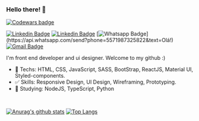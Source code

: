 ### Hello there! 👋

[![Codewars badge](https://www.codewars.com/users/Matheusdoe-dev/badges/large)](https://www.codewars.com/users/Matheusdoe-dev/badges)

[![Linkedin Badge](https://img.shields.io/static/v1?label=&message=matheusdoe.dev&color=blueviolet&style=flat-square&logo=appveyor)](https://www.matheusdoe.dev/)
[![Linkedin Badge](https://img.shields.io/badge/-LinkedIn-blue?style=flat-square&logo=Linkedin&logoColor=white&link=https://www.linkedin.com/in/matheusdoe-dev/)](https://www.linkedin.com/in/matheusdoe-dev/)
[![Whatsapp Badge](https://img.shields.io/badge/-Whatsapp-4CA143?style=flat-square&labelColor=4CA143&logo=whatsapp&logoColor=white&link=https://api.whatsapp.com/send?phone=5571987325822&text=Olá!)](https://api.whatsapp.com/send?phone=5571987325822&text=Olá!)
[![Gmail Badge](https://img.shields.io/badge/-Gmail-c14438?style=flat-square&logo=Gmail&logoColor=white&link=mailto:matheusdoe.dev@gmail.com)](mailto:matheusdoe.dev@gmail.com)

I'm front end developer and ui designer. Welcome to my github :)

- :blue_heart: Techs: HTML, CSS, JavaScript, SASS, BootStrap, ReactJS, Material UI, Styled-components.
- :white_check_mark: Skills: Responsive Design, UI Design, Wireframing, Prototyping.
- :construction: Studying: NodeJS, TypeScript, Python

</br>

[![Anurag's github stats](https://github-readme-stats.vercel.app/api?username=matheusdoedev&count_private=true&show_icons=&theme=radical)](https://github.com/anuraghazra/github-readme-stats)
[![Top Langs](https://github-readme-stats.vercel.app/api/top-langs/?username=matheusdoedev&layout=compact&theme=radical)](https://github.com/anuraghazra/github-readme-stats)

